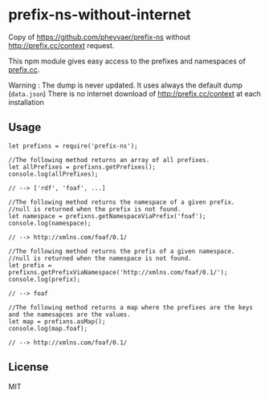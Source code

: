 # prefix-ns-without-internet

Copy of https://github.com/pheyvaer/prefix-ns without http://prefix.cc/context request.

This npm module gives easy access to the prefixes and namespaces of [prefix.cc](prefix.cc).

Warning : The dump is never updated. It uses always the default dump (`data.json`) 
There is no internet download of http://prefix.cc/context at each installation

## Usage
```$JavaScript
let prefixns = require('prefix-ns');

//The following method returns an array of all prefixes.
let allPrefixes = prefixns.getPrefixes();
console.log(allPrefixes);

// --> ['rdf', 'foaf', ...]

//The following method returns the namespace of a given prefix.
//null is returned when the prefix is not found.
let namespace = prefixns.getNamespaceViaPrefix('foaf');
console.log(namespace);

// --> http://xmlns.com/foaf/0.1/

//The following method returns the prefix of a given namespace.
//null is returned when the namespace is not found.
let prefix = prefixns.getPrefixViaNamespace('http://xmlns.com/foaf/0.1/');
console.log(prefix);

// --> foaf

//The following method returns a map where the prefixes are the keys and the namesapces are the values.
let map = prefixns.asMap();
console.log(map.foaf);

// --> http://xmlns.com/foaf/0.1/
```

## License
MIT